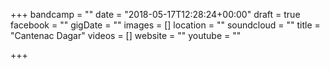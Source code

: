 +++
bandcamp = ""
date = "2018-05-17T12:28:24+00:00"
draft = true
facebook = ""
gigDate = ""
images = []
location = ""
soundcloud = ""
title = "Cantenac Dagar"
videos = []
website = ""
youtube = ""

+++
